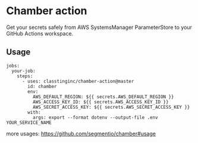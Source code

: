 # Chamber action

Get your secrets safely from AWS SystemsManager ParameterStore to your GitHub Actions workspace.

## Usage

```
jobs:
  your-job:
    steps:
      - uses: classtinginc/chamber-action@master
        id: chamber
        env:
          AWS_DEFAULT_REGION: ${{ secrets.AWS_DEFAULT_REGION }}
          AWS_ACCESS_KEY_ID: ${{ secrets.AWS_ACCESS_KEY_ID }}
          AWS_SECRET_ACCESS_KEY: ${{ secrets.AWS_SECRET_ACCESS_KEY }}
        with:
          args: export --format dotenv --output-file .env YOUR_SERVICE_NAME
```

more usages: https://github.com/segmentio/chamber#usage
